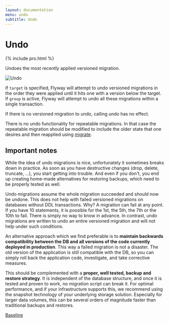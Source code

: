 ```yaml
---
layout: documentation
menu: undo
subtitle: Undo
---
```

# Undo
{% include pro.html %}

Undoes the most recently applied versioned migration.

![Undo](/assets/balsamiq/command-undo.png)

If `target` is specified, Flyway will attempt to undo versioned migrations in the order they were applied until it hits
one with a version below the target. If `group` is active, Flyway will attempt to undo all these migrations within a
single transaction. 

If there is no versioned migration to undo, calling undo has no effect.

There is no undo functionality for repeatable migrations. In that case the repeatable migration should be modified to
include the older state that one desires and then reapplied using [migrate](/v6/documentation/command/migrate).

## Important notes

While the idea of undo migrations is nice, unfortunately it sometimes breaks down in practice. As soon as
you have destructive changes (drop, delete, truncate, ...), you start getting into trouble. And even if you don't,
you end up creating home-made alternatives for restoring backups, which need to be properly tested as well.

Undo migrations assume the whole migration succeeded and should now be undone. This does not help with failed versioned
migrations on databases without DDL transactions. Why? A migration can fail at any point. If you have 10 statements,
it is possible for the 1st, the 5th, the 7th or the 10th to fail. There is
simply no way to know in advance. In contrast, undo migrations are written to undo an entire versioned migration and will not
help under such conditions.

An alternative approach which we find preferable is to **maintain backwards compatibility
between the DB and all versions of the code currently deployed in production**. This way a
failed migration is not a disaster. The old version of the application is still compatible with the DB, so you
can simply roll back the application code, investigate, and take corrective measures.

This should be complemented with a **proper, well tested, backup and restore strategy**. It is independent
of the database structure, and once it is tested and proven to work, no migration script can break it. For
optimal performance, and if your infrastructure supports this, we recommend using the snapshot
technology of your underlying storage solution. Especially for larger data volumes, this can be
several orders of magnitude faster than traditional backups and restores.

<p class="next-steps">
    <a class="btn btn-primary" href="/v6/documentation/command/baseline">Baseline <i class="fa fa-arrow-right"></i></a>
</p>
